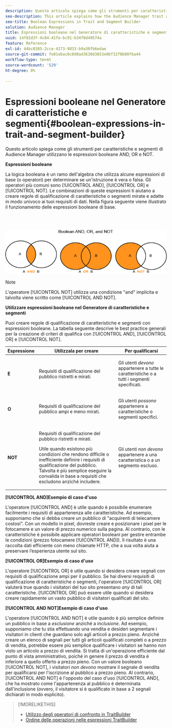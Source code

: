 ```yaml
---
description: Questo articolo spiega come gli strumenti per caratteristiche e segmenti di Audience Manager utilizzano le espressioni booleane AND, OR e NOT.
seo-description: This article explains how the Audience Manager trait and segment tools use the Boolean expressions AND, OR, and NOT.
seo-title: Boolean Expressions in Trait and Segment Builder
solution: Audience Manager
title: Espressioni booleane nel Generatore di caratteristiche e segmenti
uuid: 14f02d3f-4c84-41fe-bc91-b34f0d49574a
feature: Reference
exl-id: 44bc0385-2cce-4173-9833-b9a30fb6edae
source-git-commit: fe01ebac8c0d0ad3630d3853e0bf32f0b00f6a44
workflow-type: tm+mt
source-wordcount: '529'
ht-degree: 0%

---
```


# Espressioni booleane nel Generatore di caratteristiche e segmenti{#boolean-expressions-in-trait-and-segment-builder}

Questo articolo spiega come gli strumenti per caratteristiche e segmenti di Audience Manager utilizzano le espressioni booleane AND, OR e NOT.

<!-- 

c_tb_boolean.xml

 -->

**Espressioni booleane**

La logica booleana è un ramo dell&#39;algebra che utilizza alcune espressioni di base (o operatori) per determinare se un&#39;istruzione è vera o falsa. Gli operatori più comuni sono [!UICONTROL AND], [!UICONTROL OR] e [!UICONTROL NOT]. Le combinazioni di queste espressioni ti aiutano a creare regole di qualificazione di caratteristiche o segmenti mirate e adatte in modo univoco ai tuoi requisiti di dati. Nella figura seguente viene illustrato il funzionamento delle espressioni booleane di base.

<br> 

![](assets/BooleanOverview_small.png)

>[!NOTE]
>
>L&#39;operatore [!UICONTROL NOT] utilizza una condizione &quot;and&quot; implicita e talvolta viene scritto come [!UICONTROL AND NOT].

**Utilizzare espressioni booleane nel Generatore di caratteristiche e segmenti**

Puoi creare regole di qualificazione di caratteristiche e segmenti con espressioni booleane. La tabella seguente descrive le best practice generali per la creazione di criteri di qualifica con [!UICONTROL AND], [!UICONTROL OR] e [!UICONTROL NOT].

<table id="table_C762872C98F54C4A86A2F1C840A86657"> 
 <thead> 
  <tr> 
   <th colname="col1" class="entry"> Espressione </th> 
   <th colname="col2" class="entry"> Utilizzala per creare </th> 
   <th colname="col3" class="entry"> Per qualificarsi </th> 
  </tr>
 </thead>
 <tbody> 
  <tr> 
   <td colname="col1"> <p><b><span class="wintitle"> E</span></b> </p> </td> 
   <td colname="col2"> <p>Requisiti di qualificazione del pubblico ristretti e mirati. </p> </td> 
   <td colname="col3"> <p>Gli utenti <i>devono</i> appartenere a tutte le caratteristiche o a tutti i segmenti specificati. </p> </td> 
  </tr> 
  <tr> 
   <td colname="col1"> <p><b><span class="wintitle"> O</span></b> </p> </td> 
   <td colname="col2"> <p>Requisiti di qualificazione del pubblico ampi e meno mirati. </p> </td> 
   <td colname="col3"> <p>Gli utenti <i>possono</i> appartenere a caratteristiche o segmenti specifici. </p> </td> 
  </tr> 
  <tr> 
   <td colname="col1"> <p><b><span class="wintitle"> NOT</span></b> </p> </td> 
   <td colname="col2"> <p>Requisiti di qualificazione del pubblico ristretti e mirati. </p> <p>Utile quando esistono più condizioni che rendono difficile o inefficiente definire i requisiti di qualificazione del pubblico. Talvolta è più semplice eseguire la convalida in base a requisiti che escludono anziché includere. </p> </td> 
   <td colname="col3"> <p>Gli utenti <i>non devono</i> appartenere a una caratteristica o a un segmento escluso. </p> </td> 
  </tr> 
 </tbody> 
</table>

**[!UICONTROL AND]Esempio di caso d&#39;uso**

L&#39;operatore [!UICONTROL AND] è utile quando è possibile enumerare facilmente i requisiti di appartenenza alle caratteristiche. Ad esempio, supponiamo che si debba creare un pubblico di &quot;acquirenti di telecamere costosi&quot;. Con un modello in pixel, dovreste creare e posizionare i pixel per le fotocamere e un valore di prezzo numerico sulla pagina. Al contrario, con le caratteristiche è possibile applicare operatori booleani per gestire entrambe le condizioni (prezzo fotocamere [!UICONTROL AND]). Il risultato è una raccolta dati efficiente con meno chiamate HTTP, che a sua volta aiuta a preservare l’esperienza utente sul sito.

**[!UICONTROL OR]Esempio di caso d&#39;uso**

L&#39;operatore [!UICONTROL OR] è utile quando si desidera creare segnali con requisiti di qualificazione ampi per il pubblico. Se hai diversi requisiti di qualificazione di caratteristiche o segmenti, l&#39;operatore [!UICONTROL OR] valuterà true quando i visitatori del tuo sito presentano *any* di tali caratteristiche. [!UICONTROL OR] può essere utile quando si desidera creare rapidamente un vasto pubblico di visitatori qualificati del sito.

**[!UICONTROL AND NOT]Esempio di caso d&#39;uso**

L&#39;operatore [!UICONTROL AND NOT] è utile quando è più semplice definire un pubblico in base a *esclusione* anziché a *inclusione*. Ad esempio, supponiamo che tu stia effettuando una vendita e desideri segmentare i visitatori in clienti che guardano solo agli articoli a prezzo pieno. Anziché creare un elenco di segnali per tutti gli articoli qualificati completi o a prezzo di vendita, potrebbe essere più semplice qualificare i visitatori se hanno *non* visto un articolo a prezzo di vendita. Si tratta di un&#39;operazione efficiente dal punto di vista amministrativo, poiché in genere il prezzo di vendita è inferiore a quello offerto a prezzo pieno. Con un valore booleano [!UICONTROL NOT], i visitatori *non devono* mostrare il segnale di vendita per qualificarsi per l&#39;iscrizione al pubblico a prezzo pieno. Al contrario, [!UICONTROL AND NOT] è l&#39;opposto del caso d&#39;uso [!UICONTROL AND], che ha mostrato come l&#39;appartenenza al pubblico è determinata dall&#39;inclusione (ovvero, il visitatore si è qualificato in base a 2 segnali dichiarati in modo esplicito).

>[!MORELIKETHIS]
>
>* [Utilizzo degli operatori di confronto in TraitBuilder](../features/traits/trait-comparison-operators.md)
>* [Ordine delle operazioni nelle espressioni TraitBuilder](../features/traits/trait-operator-precedence.md)
